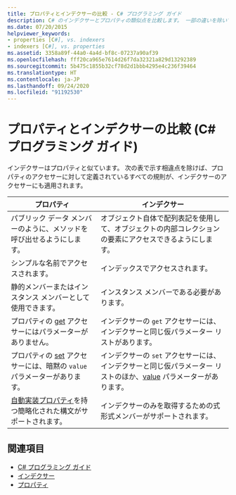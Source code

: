 ```yaml
---
title: プロパティとインデクサーの比較 - C# プログラミング ガイド
description: C# のインデクサーとプロパティの類似点を比較します。 一部の違いを除いて、プロパティのアクセサーに対して定義されている規則は、インデクサーのアクセサーに適用されます。
ms.date: 07/20/2015
helpviewer_keywords:
- properties [C#], vs. indexers
- indexers [C#], vs. properties
ms.assetid: 3358a89f-44a0-4a4d-bf8c-07237a90af39
ms.openlocfilehash: fff20ca965e7614d26f7da32321a829d13292389
ms.sourcegitcommit: 5b475c1855b32cf78d2d1bbb4295e4c236f39464
ms.translationtype: HT
ms.contentlocale: ja-JP
ms.lasthandoff: 09/24/2020
ms.locfileid: "91192530"
---
```

# <a name="comparison-between-properties-and-indexers-c-programming-guide"></a>プロパティとインデクサーの比較 (C# プログラミング ガイド)

インデクサーはプロパティと似ています。 次の表で示す相違点を除けば、プロパティのアクセサーに対して定義されているすべての規則が、インデクサーのアクセサーにも適用されます。  
  
|プロパティ|インデクサー|  
|--------------|-------------|  
|パブリック データ メンバーのように、メソッドを呼び出せるようにします。|オブジェクト自体で配列表記を使用して、オブジェクトの内部コレクションの要素にアクセスできるようにします。|  
|シンプルな名前でアクセスされます。|インデックスでアクセスされます。|  
|静的メンバーまたはインスタンス メンバーとして使用できます。|インスタンス メンバーである必要があります。|  
|プロパティの [get](../../language-reference/keywords/get.md) アクセサーにはパラメーターがありません。|インデクサーの `get` アクセサーには、インデクサーと同じ仮パラメーター リストがあります。|  
|プロパティの [set](../../language-reference/keywords/set.md) アクセサーには、暗黙の `value` パラメーターがあります。|インデクサーの `set` アクセサーには、インデクサーと同じ仮パラメーター リストのほか、[value](../../language-reference/keywords/value.md) パラメーターがあります。|  
|[自動実装プロパティ](../classes-and-structs/auto-implemented-properties.md)を持つ簡略化された構文がサポートされます。|インデクサーのみを取得するための式形式メンバーがサポートされます。|  
  
## <a name="see-also"></a>関連項目

- [C# プログラミング ガイド](../index.md)
- [インデクサー](./index.md)
- [プロパティ](../classes-and-structs/properties.md)
